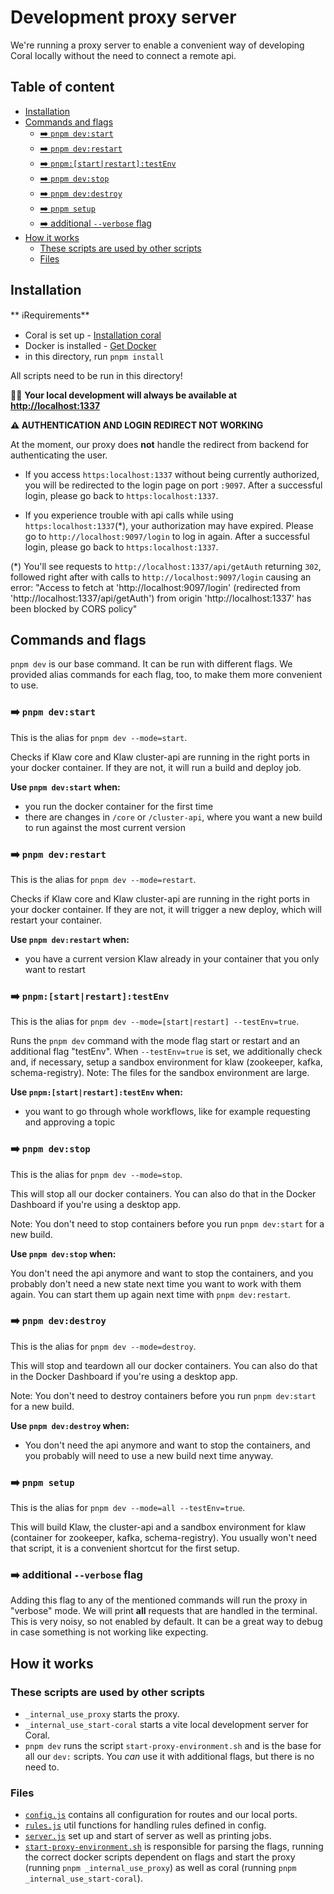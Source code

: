 # Development proxy server

We're running a proxy server to enable a convenient way of developing Coral locally without the need to connect a remote api.


## Table of content

* [Installation](#installation)
* [Commands and flags](#commands-and-flags)
    + [➡️ `pnpm dev:start`](#-pnpm-devstart)
    + [➡️ `pnpm dev:restart`](#-pnpm-devrestart)
    + [➡️ `pnpm:[start|restart]:testEnv`](#-pnpmstartrestarttestenv)
    + [➡️ `pnpm dev:stop`](#-pnpm-devstop)
    + [➡️ `pnpm dev:destroy`](#-pnpm-devdestroy)
    + [➡️ `pnpm setup`](#-pnpm-setup)
    + [➡️ additional `--verbose` flag](#-additional---verbose-flag)
* [How it works](#how-it-works)
    + [These scripts are used by other scripts](#these-scripts-are-used-by-other-scripts)
    + [Files](#files)
      

## Installation

** ℹRequirements**

- Coral is set up - [Installation coral](../README.md)
- Docker is installed - [Get Docker](https://docs.docker.com/get-docker/)
- in this directory, run `pnpm install`

All scripts need to be run in this directory!

🙋‍♀️ **Your local development will always be available at [http://localhost:1337](http://localhost:1337)**

**⚠️ AUTHENTICATION AND LOGIN REDIRECT NOT WORKING**

At the moment, our proxy does **not** handle the redirect from backend for authenticating the user.

- If you access `https:localhost:1337` without being currently authorized, you will be redirected to the login page on port `:9097`. After a successful login, please go back to `https:localhost:1337`.

- If you experience trouble with api calls while using `https:localhost:1337`(\*), your authorization may have expired. Please go to `http://localhost:9097/login` to log in again. After a successful login, please go back to `https:localhost:1337`.

(\*) You'll see requests to `http://localhost:1337/api/getAuth` returning `302`, followed right after with calls to `http://localhost:9097/login` causing an error: "Access to fetch at 'http://localhost:9097/login' (redirected from 'http://localhost:1337/api/getAuth') from origin 'http://localhost:1337' has been blocked by CORS policy"

## Commands and flags

`pnpm dev` is our base command. It can be run with different flags. We provided alias commands for each flag, too, to make them more convenient to use.

### ➡️ `pnpm dev:start`

This is the alias for `pnpm dev --mode=start`.

Checks if Klaw core and Klaw cluster-api are running in the right ports in your docker container. If they are not, it will run a build and deploy job.

**Use `pnpm dev:start` when:**

- you run the docker container for the first time
- there are changes in `/core` or `/cluster-api`, where you want a new build to run against the most current version

### ➡️ `pnpm dev:restart`

This is the alias for `pnpm dev --mode=restart`.

Checks if Klaw core and Klaw cluster-api are running in the right ports in your docker container. If they are not, it will trigger a new deploy, which will restart your container.

**Use `pnpm dev:restart` when:**

- you have a current version Klaw already in your container that you only want to restart

### ➡️ `pnpm:[start|restart]:testEnv`

This is the alias for `pnpm dev --mode=[start|restart] --testEnv=true`.

Runs the `pnpm dev` command with the mode flag start or restart and an additional flag "testEnv". When `--testEnv=true` is set, we additionally check and, if necessary, setup a sandbox environment for klaw (zookeeper, kafka, schema-registry). Note: The files for the sandbox environment are large.

**Use `pnpm:[start|restart]:testEnv` when:**

- you want to go through whole workflows, like for example requesting and approving a topic

### ➡️ `pnpm dev:stop`

This is the alias for `pnpm dev --mode=stop`.

This will stop all our docker containers. You can also do that in the Docker Dashboard if you're using a desktop app.

Note: You don't need to stop containers before you run `pnpm dev:start` for a new build.

**Use `pnpm dev:stop` when:**

You don't need the api anymore and want to stop the containers, and you probably don't need a new state next time you want to work with them again. You can start them up again next time with `pnpm dev:restart`.

### ➡️ `pnpm dev:destroy`

This is the alias for `pnpm dev --mode=destroy`.

This will stop and teardown all our docker containers. You can also do that in the Docker Dashboard if you're using a desktop app.

Note: You don't need to destroy containers before you run `pnpm dev:start` for a new build.

**Use `pnpm dev:destroy` when:**

- You don't need the api anymore and want to stop the containers, and you probably will need to use a new build next time anyway.

### ➡️ `pnpm setup`

This is the alias for `pnpm dev --mode=all --testEnv=true`.

This will build Klaw, the cluster-api and a sandbox environment for klaw (container for zookeeper, kafka, schema-registry). You usually won't need that script, it is a convenient shortcut for the first setup.

### ➡️ additional `--verbose` flag

Adding this flag to any of the mentioned commands will run the proxy in "verbose" mode. We will print **all** requests that are handled in the terminal. This is very noisy, so not enabled by default. It can be a great way to debug in case something is not working like expecting.

## How it works

### These scripts are used by other scripts

- `_internal_use_proxy` starts the proxy.
- `_internal_use_start-coral` starts a vite local development server for Coral.
- `pnpm dev` runs the script `start-proxy-environment.sh` and is the base for all our `dev:` scripts. You _can_ use it with additional flags, but there is no need to.

### Files

- [`config.js`](config.js) contains all configuration for routes and our local ports.
- [`rules.js`](rules.js) util functions for handling rules defined in config.
- [`server.js`](server.js) set up and start of server as well as printing jobs.
- [`start-proxy-environment.sh`](start-proxy-environment.sh) is responsible for parsing the flags, running the correct docker scripts dependent on flags and start the proxy (running `pnpm _internal_use_proxy`) as well as coral (running `pnpm _internal_use_start-coral`).
